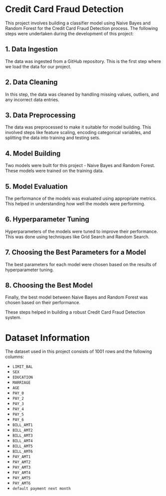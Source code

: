 # Credit Card Fraud Detection

This project involves building a classifier model using Naive Bayes and Random Forest for the Credit Card Fraud Detection process. The following steps were undertaken during the development of this project:

## 1. Data Ingestion
The data was ingested from a GitHub repository. This is the first step where we load the data for our project.

## 2. Data Cleaning
In this step, the data was cleaned by handling missing values, outliers, and any incorrect data entries.

## 3. Data Preprocessing
The data was preprocessed to make it suitable for model building. This involved steps like feature scaling, encoding categorical variables, and splitting the data into training and testing sets.

## 4. Model Building
Two models were built for this project - Naive Bayes and Random Forest. These models were trained on the training data.

## 5. Model Evaluation
The performance of the models was evaluated using appropriate metrics. This helped in understanding how well the models were performing.

## 6. Hyperparameter Tuning
Hyperparameters of the models were tuned to improve their performance. This was done using techniques like Grid Search and Random Search.

## 7. Choosing the Best Parameters for a Model
The best parameters for each model were chosen based on the results of hyperparameter tuning.

## 8. Choosing the Best Model
Finally, the best model between Naive Bayes and Random Forest was chosen based on their performance.

These steps helped in building a robust Credit Card Fraud Detection system.

# Dataset Information

The dataset used in this project consists of 1001 rows and the following columns:

- `LIMIT_BAL`
- `SEX`
- `EDUCATION`
- `MARRIAGE`
- `AGE`
- `PAY_0`
- `PAY_2`
- `PAY_3`
- `PAY_4`
- `PAY_5`
- `PAY_6`
- `BILL_AMT1`
- `BILL_AMT2`
- `BILL_AMT3`
- `BILL_AMT4`
- `BILL_AMT5`
- `BILL_AMT6`
- `PAY_AMT1`
- `PAY_AMT2`
- `PAY_AMT3`
- `PAY_AMT4`
- `PAY_AMT5`
- `PAY_AMT6`
- `default payment next month`

